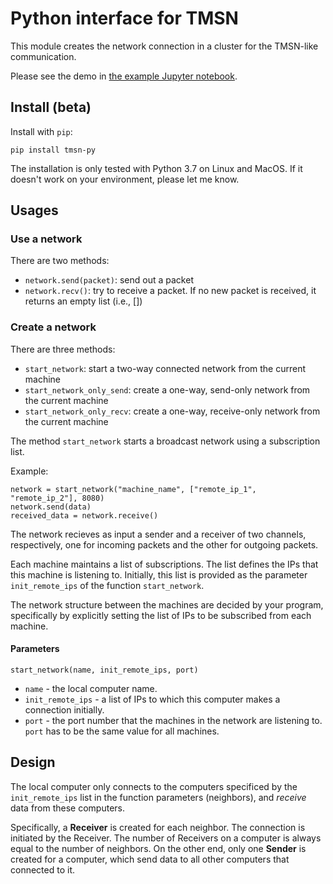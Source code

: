 # Python interface for TMSN

This module creates the network connection in a cluster for the TMSN-like communication.

Please see the demo in [the example Jupyter notebook](../examples/python-demo.ipynb).

## Install (beta)

Install with `pip`:

```
pip install tmsn-py
```

The installation is only tested with Python 3.7 on Linux and MacOS. If it doesn't work on your environment, please let me know.

## Usages

### Use a network

There are two methods:

- `network.send(packet)`: send out a packet
- `network.recv()`: try to receive a packet. If no new packet is received, it returns an empty list (i.e., [])

### Create a network

There are three methods:

- `start_network`: start a two-way connected network from the current machine
- `start_network_only_send`: create a one-way, send-only network from the current machine
- `start_network_only_recv`: create a one-way, receive-only network from the current machine


The method `start_network` starts a broadcast network using a subscription list.

Example:

```
network = start_network("machine_name", ["remote_ip_1", "remote_ip_2"], 8080)
network.send(data)
received_data = network.receive()
```

The network recieves as input a sender and a receiver of two channels, respectively,
one for incoming packets and the other for outgoing packets.

Each machine maintains a list of subscriptions. The list defines
the IPs that this machine is listening to.
Initially, this list is provided as the parameter `init_remote_ips`
of the function `start_network`.

The network structure between the machines are decided by your program, specifically by
explicitly setting the list of IPs to be subscribed from each machine.

#### Parameters

`start_network(name, init_remote_ips, port)`

* `name` - the local computer name.
* `init_remote_ips` - a list of IPs to which this computer makes a connection initially.
* `port` - the port number that the machines in the network are listening to.
`port` has to be the same value for all machines.


## Design

The local computer only connects to the computers specificed by the
`init_remote_ips` list in the function parameters (neighbors), and *receive* data from
these computers.

Specifically, a **Receiver** is created for each neighbor. The connection is initiated by the
Receiver. The number of Receivers on a computer is always equal to the number of neighbors.
On the other end, only one **Sender** is created for a computer, which send data to all other
computers that connected to it.



